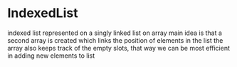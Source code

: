 # IndexedList
indexed list represented on a singly linked list on array
main idea is that a second array is created which links the position of elements in the list
the array also keeps track of the empty slots, that way we can be most efficient in adding new elements to list
